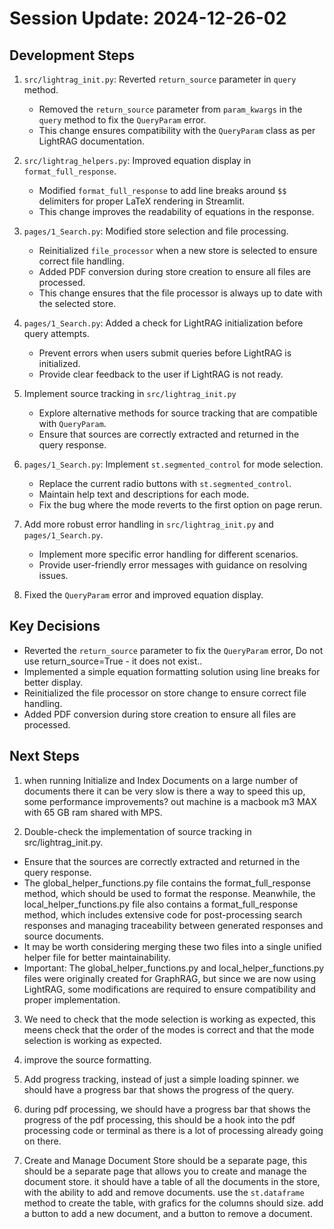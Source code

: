 # Session Update: 2024-12-26-02

## Development Steps

1.  `src/lightrag_init.py`: Reverted `return_source` parameter in `query` method.
    -   Removed the `return_source` parameter from `param_kwargs` in the `query` method to fix the `QueryParam` error.
    -   This change ensures compatibility with the `QueryParam` class as per LightRAG documentation.

2.  `src/lightrag_helpers.py`: Improved equation display in `format_full_response`.
    -   Modified `format_full_response` to add line breaks around `$$` delimiters for proper LaTeX rendering in Streamlit.
    -   This change improves the readability of equations in the response.

3.  `pages/1_Search.py`: Modified store selection and file processing.
    -   Reinitialized `file_processor` when a new store is selected to ensure correct file handling.
    -   Added PDF conversion during store creation to ensure all files are processed.
    -   This change ensures that the file processor is always up to date with the selected store.

4.  `pages/1_Search.py`: Added a check for LightRAG initialization before query attempts.
    -   Prevent errors when users submit queries before LightRAG is initialized.
    -   Provide clear feedback to the user if LightRAG is not ready.

5.  Implement source tracking in `src/lightrag_init.py`
    -   Explore alternative methods for source tracking that are compatible with `QueryParam`.
    -   Ensure that sources are correctly extracted and returned in the query response.

6.  `pages/1_Search.py`: Implement `st.segmented_control` for mode selection.
    -   Replace the current radio buttons with `st.segmented_control`.
    -   Maintain help text and descriptions for each mode.
    -   Fix the bug where the mode reverts to the first option on page rerun.

7.  Add more robust error handling in `src/lightrag_init.py` and `pages/1_Search.py`. 
    -   Implement more specific error handling for different scenarios.
    -   Provide user-friendly error messages with guidance on resolving issues.

8. Fixed the `QueryParam` error and improved equation display. 

## Key Decisions

-   Reverted the `return_source` parameter to fix the `QueryParam` error, Do not use  return_source=True - it does not exist..
-   Implemented a simple equation formatting solution using line breaks for better display.
-   Reinitialized the file processor on store change to ensure correct file handling.
-   Added PDF conversion during store creation to ensure all files are processed.

## Next Steps

1. when running Initialize and Index Documents on a large number of documents there it can be very slow is there a way to speed this up, some performance improvements? out machine is a macbook m3 MAX with 65 GB ram shared with MPS. 

2.  Double-check the implementation of source tracking in src/lightrag_init.py.
-   Ensure that the sources are correctly extracted and returned in the query response.
-   The global_helper_functions.py file contains the format_full_response method, which should be used to format the response. Meanwhile, the local_helper_functions.py file also contains a format_full_response method, which includes extensive code for post-processing search responses and managing traceability between generated responses and source documents.
-   It may be worth considering merging these two files into a single unified helper file for better maintainability.
-   Important: The global_helper_functions.py and local_helper_functions.py files were originally created for GraphRAG, but since we are now using LightRAG, some modifications are required to ensure compatibility and proper implementation.

3.  We need to check that the mode selection is working as expected, this meens check that the order of the modes is correct and that the mode selection is working as expected. 

4.  improve the source formatting. 

5. Add progress tracking, instead of just a simple loading spinner. we should have a progress bar that shows the progress of the query. 

6. during pdf processing, we should have a progress bar that shows the progress of the pdf processing, this should be a hook into the pdf processing code or terminal as there is a lot of processing already going on there. 

7. Create and Manage Document Store should be a separate page, this should be a separate page that allows you to create and manage the document store. 
it should have a table of all the documents in the store, with the ability to add and remove documents. use the `st.dataframe` method to create the table, with grafics for the columns should size. add a button to add a new document, and a button to remove a document.